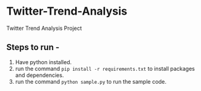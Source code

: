 # Twitter-Trend-Analysis
Twitter Trend Analysis Project

## Steps to run - 
1. Have python installed.
2. run the command ```pip install -r requirements.txt``` to install packages and dependencies.
3. run the command ```python sample.py``` to run the sample code.